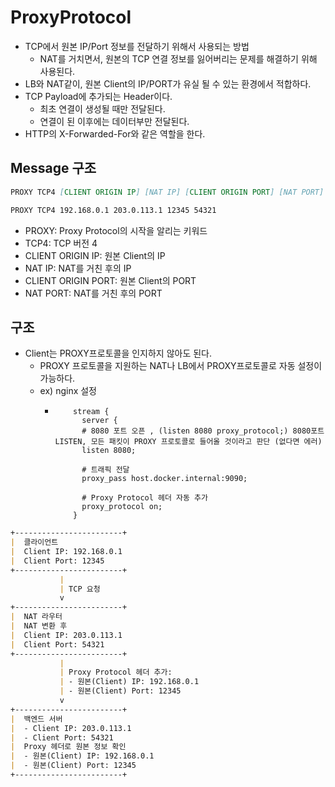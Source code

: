 # ProxyProtocol
- TCP에서 원본 IP/Port 정보를 전달하기 위해서 사용되는 방법
  - NAT를 거치면서, 원본의 TCP 연결 정보를 잃어버리는 문제를 해결하기 위해 사용된다.
- LB와 NAT같이, 원본 Client의 IP/PORT가 유실 될 수 있는 환경에서 적합하다.
- TCP Payload에 추가되는 Header이다.
  - 최초 연결이 생성될 때만 전달된다.
  - 연결이 된 이후에는 데이터부만 전달된다.
- HTTP의 X-Forwarded-For와 같은 역할을 한다.


## Message 구조
```markdown
PROXY TCP4 [CLIENT ORIGIN IP] [NAT IP] [CLIENT ORIGIN PORT] [NAT PORT]

PROXY TCP4 192.168.0.1 203.0.113.1 12345 54321
```
- PROXY: Proxy Protocol의 시작을 알리는 키워드
- TCP4: TCP 버전 4
- CLIENT ORIGIN IP: 원본 Client의 IP
- NAT IP: NAT를 거친 후의 IP
- CLIENT ORIGIN PORT: 원본 Client의 PORT
- NAT PORT: NAT를 거친 후의 PORT

## 구조
- Client는 PROXY프로토콜을 인지하지 않아도 된다.
  - PROXY 프로토콜을 지원하는 NAT나 LB에서 PROXY프로토콜로 자동 설정이 가능하다.
  - ex) nginx 설정
    - ```text
          stream {
            server {
            # 8080 포트 오픈 , (listen 8080 proxy_protocol;) 8080포트 LISTEN, 모든 패킷이 PROXY 프로토콜로 들어올 것이라고 판단 (없다면 에러)
            listen 8080;
            
            # 트래픽 전달
            proxy_pass host.docker.internal:9090;
            
            # Proxy Protocol 헤더 자동 추가
            proxy_protocol on;        
          }
      ```

```markdown
+------------------------+
|  클라이언트            
|  Client IP: 192.168.0.1
|  Client Port: 12345    
+------------------------+
           |
           | TCP 요청
           v
+------------------------+
|  NAT 라우터            
|  NAT 변환 후           
|  Client IP: 203.0.113.1
|  Client Port: 54321    
+------------------------+
           |
           | Proxy Protocol 헤더 추가:
           | - 원본(Client) IP: 192.168.0.1
           | - 원본(Client) Port: 12345
           v
+------------------------+
|  백엔드 서버                     
|  - Client IP: 203.0.113.1     
|  - Client Port: 54321         
|  Proxy 헤더로 원본 정보 확인       
|  - 원본(Client) IP: 192.168.0.1
|  - 원본(Client) Port: 12345    
+------------------------+
```
